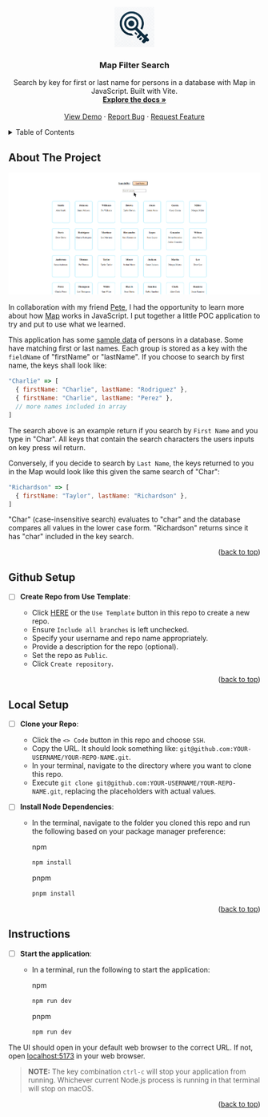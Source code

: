 <a name="readme-top"></a>

<br />
<div align="center">
  <a href="https://github.com/marc-mccarthy/map-filter-search">
    <img src="./public/images/logo.png" alt="Logo" width="80" height="80">
  </a>

  <h3 align="center">Map Filter Search</h3>

  <p align="center">
    Search by key for first or last name for persons in a database with Map in JavaScript. Built with Vite.
    <br />
    <a href="https://github.com/marc-mccarthy/map-filter-search"><strong>Explore the docs »</strong></a>
    <br />
    <br />
    <a href="https://github.com/marc-mccarthy/map-filter-search">View Demo</a>
    ·
    <a href="https://github.com/marc-mccarthy/map-filter-search/issues">Report Bug</a>
    ·
    <a href="https://github.com/marc-mccarthy/map-filter-search/issues">Request Feature</a>
  </p>
</div>

<details>
  <summary>Table of Contents</summary>
  <ol>
    <li>
      <a href="#about-the-project">About The Project</a>
    </li>
    <li>
      <a href="#github-setup">Github Setup</a>
    </li>
    <li>
      <a href="#local-setup">Local Setup</a>
    </li>
    <li>
      <a href="#instructions">Instructions</a>
    </li>
  </ol>
</details>


## About The Project

![Map Filter Search Demo](./demo/demo.gif)

In collaboration with my friend [Pete](https://github.com/Pete-Hall), I had the opportunity to learn more about how [Map](https://developer.mozilla.org/en-US/docs/Web/JavaScript/Reference/Global_Objects/Map) works in JavaScript. I put together a little POC application to try and put to use what we learned.

This application has some [sample data](./data/sampleData.js) of persons in a database. Some have matching first or last names. Each group is stored as a key with the `fieldName` of "firstName" or "lastName". If you choose to search by first name, the keys shall look like:

```js
"Charlie" => [
  { firstName: "Charlie", lastName: "Rodriguez" },
  { firstName: "Charlie", lastName: "Perez" },
  // more names included in array
]
```

The search above is an example return if you search by `First Name` and you type in "Char". All keys that contain the search characters the users inputs on key press wil return.

Conversely, if you decide to search by `Last Name`, the keys returned to you in the Map would look like this given the same search of "Char":

```js
"Richardson" => [
  { firstName: "Taylor", lastName: "Richardson" },
]
```

"Char" (case-insensitive search) evaluates to "char" and the database compares all values in the lower case form. "Richardson" returns since it has "char" included in the key search.

<p align="right">(<a href="#readme-top">back to top</a>)</p>


## Github Setup

- [ ] **Create Repo from Use Template**:
  
  - Click [HERE](https://github.com/new?template_name=map-filter-search&template_owner=marc-mccarthy) or the `Use Template` button in this repo to create a new repo.
  - Ensure `Include all branches` is left unchecked.
  - Specify your username and repo name appropriately.
  - Provide a description for the repo (optional).
  - Set the repo as `Public`.
  - Click `Create repository`.

<p align="right">(<a href="#readme-top">back to top</a>)</p>


## Local Setup

- [ ] **Clone your Repo**:

  - Click the `<> Code` button in this repo and choose `SSH`.
  - Copy the URL. It should look something like: `git@github.com:YOUR-USERNAME/YOUR-REPO-NAME.git`.
  - In your terminal, navigate to the directory where you want to clone this repo.
  - Execute `git clone git@github.com:YOUR-USERNAME/YOUR-REPO-NAME.git`, replacing the placeholders with actual values.

- [ ] **Install Node Dependencies**:

  - In the terminal, navigate to the folder you cloned this repo and run the following based on your package manager preference:

    npm
    ```sh
    npm install
    ```
    
    pnpm
    ```sh
    pnpm install
    ```

<p align="right">(<a href="#readme-top">back to top</a>)</p>


## Instructions

- [ ] **Start the application**:

  - In a terminal, run the following to start the application:
    
    npm
    ```sh
    npm run dev
    ```
    
    pnpm
    ```sh
    npm run dev
    ```

The UI should open in your default web browser to the correct URL. If not, open [localhost:5173](http://localhost:5173) in your web browser.

> **NOTE:** The key combination `ctrl-c` will stop your application from running. Whichever current Node.js process is running in that terminal will stop on macOS.

<p align="right">(<a href="#readme-top">back to top</a>)</p>
